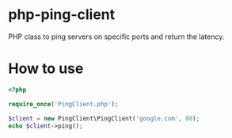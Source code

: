 # php-ping-client
PHP class to ping servers on specific ports and return the latency.

# How to use

```php
<?php

require_once('PingClient.php'); 

$client = new PingClient\PingClient('google.com', 80);
echo $client->ping();
```
